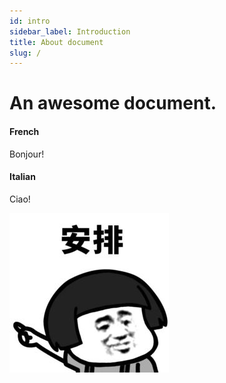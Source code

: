 ```yaml
---
id: intro
sidebar_label: Introduction
title: About document
slug: /
---
```


# An awesome document.

#### **French**

Bonjour!

#### **Italian**

Ciao!

[![](/img/qianduan-b6d3ccb4-bd13-447e-b88d-f0016b57da49.png)](./分享/好玩的网站、工具)

